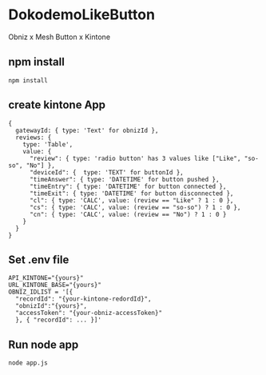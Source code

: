 # DokodemoLikeButton
 Obniz x Mesh Button x Kintone


## npm install

``` 
npm install 
```

 
## create kintone App

```
{
  gatewayId: { type: 'Text' for obnizId },
  reviews: {
    type: 'Table',
    value: {
      "review": { type: 'radio button' has 3 values like ["Like", "so-so", "No"] },
      "deviceId": {  type: 'TEXT' for buttonId },
      "timeAnswer": { type: 'DATETIME' for button pushed },
      "timeEntry": { type: 'DATETIME' for button connected },
      "timeExit": { type: 'DATETIME' for button disconnected },
      "cl": { type: 'CALC', value: (review == "Like" ? 1 : 0 },
      "cs": { type: 'CALC', value: (review == "so-so") ? 1 : 0 },
      "cn": { type: 'CALC', value: (review == "No") ? 1 : 0 }
    }
  }
}
```

 

## Set .env file

``` 
API_KINTONE="{yours}"
URL_KINTONE_BASE="{yours}"
OBNIZ_IDLIST = '[{ 
  "recordId": "{your-kintone-redordId}", 
  "obnizId":"{yours}", 
  "accessToken": "{your-obniz-accessToken}"
  }, { "recordId": ... }]'
```
 

## Run node app

``` 
node app.js 
```